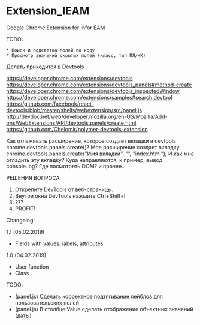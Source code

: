 # Extension_IEAM
Google Chrome Extension for Infor EAM

TODO:

	* Поиск и подсветка полей по коду
	* Просмотр значений скрытых полей (класс, тип ПЛ/НК)

Делать приходится в Devtools

https://developer.chrome.com/extensions/devtools
https://developer.chrome.com/extensions/devtools_panels#method-create
https://developer.chrome.com/extensions/devtools_inspectedWindow
https://developer.chrome.com/extensions/samples#search:devtool
https://github.com/facebook/react-devtools/blob/master/shells/webextension/src/panel.js
http://devdoc.net/web/developer.mozilla.org/en-US/Mozilla/Add-ons/WebExtensions/API/devtools.panels/create.html
https://github.com/Chelomir/polymer-devtools-extension


Как отлаживать расширение, которое создает вкладки в devtools chrome.devtools.panels.create()?
Мое расширение создает вкладку 
chrome.devtools.panels.create("Имя вкладки", "", "index.html");
И как мне отладить эту вкладку? Куда направляются, к пример, вывод console.log? Где посмотреть DOM? и прочее..

РЕШЕНИЯ ВОПРОСА
1. Открепите DevTools от веб-страницы.
2. Внутри окна DevTools нажмите Ctrl+Shift+I 
3. ???
4. PROFIT!

Changelog:

1.1 (05.02.2019)
+ Fields with values, labels, attributes

1.0 (04.02.2019)
+ User function
+ Class

TODO: 
- (panel.js) Сделать корректное подтягивание лейблов для пользовательских полей
- (panel.js) В столбце Value сделать отображение объектных значений (даты)